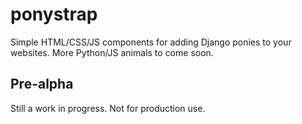 ponystrap
=========

Simple HTML/CSS/JS components for adding Django ponies to your websites. More Python/JS animals to come soon.

Pre-alpha
---------

Still a work in progress. Not for production use.